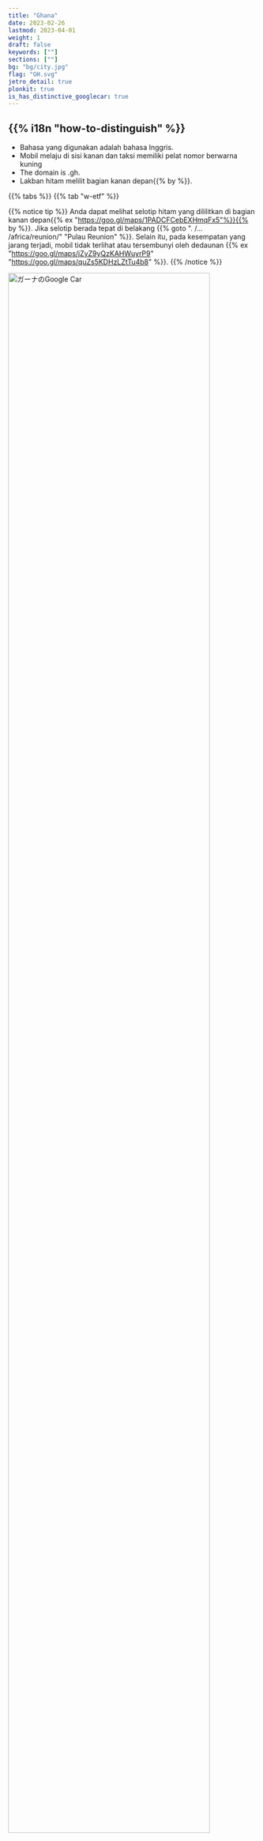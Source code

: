 ```yaml
---
title: "Ghana"
date: 2023-02-26
lastmod: 2023-04-01
weight: 1
draft: false
keywords: [""]
sections: [""]
bg: "bg/city.jpg"
flag: "GH.svg"
jetro_detail: true
plonkit: true
is_has_distinctive_googlecar: true
---
```


<div class="main-desciption country-description">
    <h2 class="section-title">{{% i18n "how-to-distinguish" %}}</h2>
    <ul class="rule-list">
        <li>Bahasa yang digunakan adalah bahasa Inggris.</li>
        <li>Mobil melaju di sisi kanan dan taksi memiliki pelat nomor berwarna kuning</li>
        <li>The domain is <span class="quiz">.gh</span>.</li>
        <li><span class="quiz">Lakban hitam melilit bagian kanan depan</span>{{% by %}}.</li>
    </ul>
</div>

{{% tabs %}}
{{% tab "w-etf" %}}


{{% notice tip %}}
Anda dapat melihat <span class="quiz">selotip hitam yang dililitkan di bagian kanan depan</span>{{% ex "https://goo.gl/maps/1PADCFCebEXHmqFx5"%}}{{% by %}}. Jika selotip berada tepat di belakang {{% goto ". /... /africa/reunion/" "Pulau Reunion" %}}. Selain itu, pada kesempatan yang jarang terjadi, mobil tidak terlihat atau tersembunyi oleh dedaunan {{% ex "https://goo.gl/maps/jZyZ9yQzKAHWuyrP9" "https://goo.gl/maps/quZs5KDHzLZtTu4b8" %}}.
{{% /notice %}}

<div class="googlemap-if unclickable no-margin">
<img src="./google-car.jpg" width="90%" alt="ガーナのGoogle Car" />
</div>
<div class="googlemap-if unclickable no-margin">
<img src="./gc-bar.jpg" width="60%">
</div>


<div class="googlemap-if" style="font-size:0.8em;">
Dari tweet <a href="https://twitter.com/fortune_sibanda">@fortune_sibanda</a> (telah dikonfirmasi untuk dipublikasikan secara langsung*)
</div>

{{% notice note %}}
Jika Anda melihat ke bawah, Anda akan menemukan selotip hitam yang dililitkan di bagian kanan depan.
{{% /notice %}}


<div class="googlemap-if no-margin">
<iframe src="https://www.google.com/maps/embed?pb=!4v1691936131460!6m8!1m7!1sgAvxIUWO5pIl0fftp9X35Q!2m2!1d4.911854235499209!2d-2.292108674069918!3f106.90794429100063!4f-89!5f0.4000000000000002"width="590" height="300" style="border:0;" allowfullscreen="" loading="lazy" referrerpolicy="no-referrer-when-downgrade"></iframe>
</div>



{{% notice tip %}}
Taksi dicat dengan warna {{% ex "https://goo.gl/maps/VHdy9LdK68cffo2v8" "https://goo.gl/maps/iDyTpU2fepMEfKbv9" %}} yang unik dan nomor pelat nomor berwarna kuning. Taksi tidak dilengkapi dengan argo, dan ongkosnya ditentukan melalui negosiasi pada saat naik (namun, jika Anda menggunakan Uber, ongkosnya sudah ditentukan sebelumnya).
{{% /notice %}}
<div class="googlemap-if unclickable">
<img src="./mitsubishi_taxi_ghana.jpg" width="70%" />
</div>

{{% /tab %}}
{{% tab "Google Car" %}}

<div class="googlemap-if">
<iframe src="https://www.google.com/maps/embed?pb=!4v1691936074659!6m8!1m7!1sbWjAaSiNj0iNokuIWgBQpA!2m2!1d7.193594791103338!2d-0.1592029517019!3f176.3866237572617!4f-5.728917588183265!5f1.6483086962926574"width="590" height="300" style="border:0;" allowfullscreen="" loading="lazy" referrerpolicy="no-referrer-when-downgrade"></iframe>
</div>

{{% /tab %}}
{{% /tabs %}}


<div class="main-desciption area-description">
    <h2 class="section-title">{{% i18n "narrow-down-the-area" %}}</h2>
    <ul class="rule-list">
        <li>Pertanian dan vegetasi bervariasi dari satu tempat ke tempat lain
            <ul>
                <li>Pohon kelapa sawit dan pisang banyak ditemukan di bagian selatan.</li>
                <li>Sumber Data:<a href="https://ipad.fas.usda.gov/countrysummary/default.aspx?id=GH">Ghana Country Summary - U.S. Department of Agriculture(USDA)</a>・Some images have been processed.</li>
            </ul>
        </li>
        <li>Jika Anda bertanya-tanya, mereka mengatakan bahwa kode area terkadang dapat memberi tahu Anda area tersebut.
            <ul>
                <li>030：{{% goto "https://goo.gl/maps/Bc3AgoBwfVqxFiAX9" "Acra" map %}}</li>
                <li>031：{{% goto "https://goo.gl/maps/6hbLhfo6vwKkwpBN7" "Sekondi-Takoradi" map %}}</li>
                <li>032：{{% goto "https://goo.gl/maps/k9MbbESbqpcmh8A76" "Kumasi" map %}}</li>
                <li>037：{{% goto "https://goo.gl/maps/AQjBPcq9p8Dp1UHK8" "Tamale" map %}}</li>
            </ul>
        </li>
        <li>Semakin jauh ke selatan, semakin banyak pohon palem dan semakin tinggi kerapatan pohonnya. Bagian utara memiliki lebih banyak iklim sabana.</li>
    </ul>
</div>

{{% tabs %}}
{{% tab "Kelapa sawit" %}}
<div class="googlemap-if unclickable">
<img src="./20230522-palm.png" width="70%" />
</div>
{{% notice tip %}}
Pohon kelapa sawit dan pisang biasa ditemukan di bagian selatan. Jika pohon-pohon ini tidak tersedia, cobalah untuk menempatkannya di bagian utara.
{{% /notice %}}
{{% /tab %}}
{{% tab "Telepon kode area" %}}
<div class="googlemap-if unclickable">
<img src="./ghana_regional_phone_codes.jpg" alt="ガーナの市外局番" width="70%" />
</div>
{{% notice tip %}}
Cara terbaik adalah menghafalnya, tetapi karena ada kemungkinan besar Anda tidak akan menemukannya di luar kota dan ada banyak ponsel, saya pikir lebih baik memprioritaskan untuk menghafal nama-nama kota dan vegetasi serta suasana di setiap area. Jika saya kebetulan melihat nomor faks, saya akan merujuknya.
{{% /notice %}}
{{% /tab %}}
{{% tab "Vegetasi" %}}
<div class="googlemap-if unclickable">
<img src="./2023-09-02-20-28-52.png" alt="ガーナの植生" width="500px" />
</div>

{{% notice tip %}}
Bagi saya sendiri, saya sering mencoba untuk pergi ke bagian atas iklim sabana jika ada banyak tanah terbuka atau semak belukar{{% ref "https://d1wqtxts1xzle7.cloudfront.net/57120260/Land_Use_and_Misuse_Human_Appropriation_20180802-5137-92o7ak-libre.pdf?1533217497=&response-content-disposition=inline%3B+filename%3DLand_Use_and_Misuse_Human_Appropriation.pdf&Expires=1693657799&Signature=EPz7LUYs-Gph~ht6xfQIYrg2~RCzjdm2R3cTQxBmzPU61diG~82GbDe3X~s21V~N9hSVDFCxND4FEIF~R58Mx6HaxFCpIvziLzQ6S5Fk9FH4WE4KINyoxz82kD6McTR0ksBqZ5ftFv~Sog~2svocE6Q1LCFXEPby6Rh2Lz0Fh6hHjMvTUWsycsxTzVmHb-P1Xr94mVN9maqkpMMCIa5rMwwAm2hVeJUCM4aPKq6Z1xR79HFC574wFF~daGENtBk-iQQeU6D5VJGGjgNmvYv6bQ1DqCiwNx~sZfjViro7MgPlGvK4AWHEY7p-pW~SUEslBtqfrbDTjRAxJNPkEqhBcg__&Key-Pair-Id=APKAJLOHF5GGSLRBV4ZA" "Appiah, Divine Odame, Balikisu Osman, and James Boafo. 『Land use and misuse; Human appropriation of land ecosystems services in Ghana.』 International Journal of Ecosystem 4.1 (2014): 24-33." %}}. Image taken from Ref.
{{% /notice %}}
{{% /tab %}}
{{% /tabs %}}

{{% imgref %}}
<li><a href="https://twitter.com/fortune_sibanda/status/693167610054250496?s=20">*Tweet asli 『Mengemudi dengan Google StreetView di Ghana dimulai hari ini. #MoreVim! dari @fortune_sibanda』</a></li>
{{% /imgref %}}

